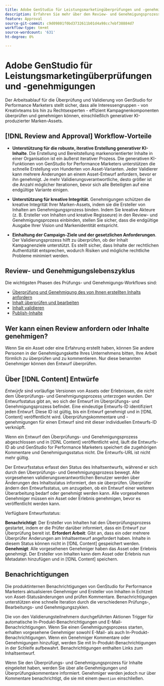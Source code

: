 ```yaml
---
title: Adobe GenStudio für Leistungsmarketingüberprüfungen und -genehmigungen
description: Erfahren Sie mehr über den Review- und Genehmigungsprozess von GenStudio für Performance Marketers.
feature: Approval
source-git-commit: c9d09801f0bd3732611b01d4a98cc7ebf38884d7
workflow-type: tm+mt
source-wordcount: '631'
ht-degree: 0%

---
```



# Adobe GenStudio für Leistungsmarketingüberprüfungen und -genehmigungen

Der Arbeitsablauf für die Überprüfung und Validierung von GenStudio for Performance Marketers stellt sicher, dass alle Interessengruppen - von Kreativteams bis hin zu Rechtsexperten - effizient Kampagnenkomponenten überprüfen und genehmigen können, einschließlich generativer KI-produzierter Marken-Assets.

## [!DNL Review and Approval] Workflow-Vorteile

* **Unterstützung für die robuste, iterative Erstellung generativer KI-Inhalte**. Die Erstellung und Bereitstellung markenorientierter Inhalte in einer Organisation ist ein äußerst iterativer Prozess. Die generativen KI-Funktionen von GenStudio for Performance Marketers unterstützen die schnelle Erstellung von Hunderten von Asset-Varianten. Jeder Validierer kann mehrere Änderungen an einem Asset-Entwurf anfordern, bevor er ihn genehmigt. Je mehr Validierungsverantwortliche, desto größer ist die Anzahl möglicher Iterationen, bevor sich alle Beteiligten auf eine endgültige Variante einigen.

* **Unterstützung für kreative Integrität**. Genehmigungen schützen die kreative Integrität Ihrer Marken-Assets, indem sie die Ersteller von Inhalten am Genehmigungsprozess binden. Indem Sie kreative Akteure (z. B. Ersteller von Inhalten und kreative Regisseure) in den Review- und Genehmigungsprozess einbinden, stellen Sie sicher, dass die endgültige Ausgabe Ihrer Vision und Markenidentität entspricht.

* **Einhaltung der Campaign-Ziele und der gesetzlichen Anforderungen**. Der Validierungsprozess hilft zu überprüfen, ob der Inhalt Kampagnenziele unterstützt. Es stellt sicher, dass Inhalte der rechtlichen Authentizität entsprechen, wodurch Risiken und mögliche rechtliche Probleme minimiert werden.

## Review- und Genehmigungslebenszyklus

Die wichtigsten Phasen des Prüfungs- und Genehmigungs-Workflows sind:

* [Überprüfung und Genehmigung des von Ihnen erstellten Inhalts anfordern](./request-review.md)
* [Inhalt überprüfen und bearbeiten](./review-and-edit.md)
* [Inhalt validieren](./approve-content.md)
* [Publish-Inhalte](./publish-content.md)

## Wer kann einen Review anfordern oder Inhalte genehmigen?

Wenn Sie ein Asset oder eine Erfahrung erstellt haben, können Sie andere Personen in der Genehmigungskette Ihres Unternehmens bitten, Ihre Arbeit förmlich zu überprüfen und zu kommentieren. Nur diese benannten Genehmiger können den Entwurf überprüfen.

## Über [!DNL Content] Entwürfe

_Entwürfe_ sind vorläufige Versionen von Assets oder Erlebnissen, die nicht dem Überprüfungs- und Genehmigungsprozess unterzogen wurden. Der Entwurfsstatus gibt an, wo sich der Entwurf im Überprüfungs- und Genehmigungsprozess befindet. Eine eindeutige Entwurfs-ID identifiziert jeden Entwurf. Diese ID ist gültig, bis ein Entwurf genehmigt und in [!DNL Content] veröffentlicht wird. Überprüfungskommentare und -genehmigungen für einen Entwurf sind mit dieser individuellen Entwurfs-ID verknüpft.

Wenn ein Entwurf den Überprüfungs- und Genehmigungsprozess abgeschlossen und in [!DNL Content] veröffentlicht wird, läuft die Entwurfs-ID ab und GenStudio for Performance Marketers speichert die zugehörigen Kommentare und Genehmigungsstatus nicht. Die Entwurfs-URL ist nicht mehr gültig.

Der Entwurfsstatus erfasst den Status des Inhaltsentwurfs, während er sich durch den Überprüfungs- und Genehmigungsprozess bewegt. Alle vorgesehenen validierungsverantwortlichen Benutzer werden über Änderungen des Inhaltsstatus informiert, den sie überprüfen. Überprüfer ändern den Entwurfsstatus, um anzugeben, ob ein Entwurf einer weiteren Überarbeitung bedarf oder genehmigt werden kann. Alle vorgesehenen Genehmiger müssen ein Asset oder Erlebnis genehmigen, bevor es veröffentlicht werden kann.

Verfügbare Entwurfsstatus:

**Benachrichtigt**: Der Ersteller von Inhalten hat den Überprüfungsprozess gestartet, indem er die Prüfer darüber informiert, dass ein Entwurf zur Überprüfung bereit ist.
**Erfordert Arbeit**: Gibt an, dass ein oder mehrere Überprüfer Änderungen am Inhaltsentwurf angefordert haben. Inhalte in diesem Status können nicht in [!DNL Content] gespeichert werden.
**Genehmigt**: Alle vorgesehenen Genehmiger haben das Asset oder Erlebnis genehmigt. Der Ersteller von Inhalten kann dem Asset oder Erlebnis nun Metadaten hinzufügen und in [!DNL Content] speichern.

## Benachrichtigungen

Die produktinternen Benachrichtigungen von GenStudio for Performance Marketers aktualisieren Genehmiger und Ersteller von Inhalten in Echtzeit von Asset-Statusänderungen und prüfen Kommentare. Benachrichtigungen unterstützen eine schnelle Iteration durch die verschiedenen Prüfungs-, Bearbeitungs- und Genehmigungszyklen.

Die von den Validierungsteilnehmern durchgeführten Aktionen Trigger für automatische In-Produkt-Benachrichtigungen und E-Mail-Benachrichtigungen. Wenn Sie einen Genehmigungsprozess starten, erhalten vorgesehene Genehmiger sowohl E-Mail- als auch In-Produkt-Benachrichtigungen. Wenn ein Genehmiger Kommentare oder Genehmigungen hinzufügt, werden Sie mit In-Produkt-Benachrichtigungen in der Schleife aufbewahrt. Benachrichtigungen enthalten Links zum Inhaltsentwurf.

Wenn Sie den Überprüfungs- und Genehmigungsprozess für Inhalte eingeleitet haben, werden Sie über alle Genehmigungen und Überprüfungskommentare informiert. Genehmiger werden jedoch nur über Kommentare benachrichtigt, die sie mit einem `@mention` einschließen.
